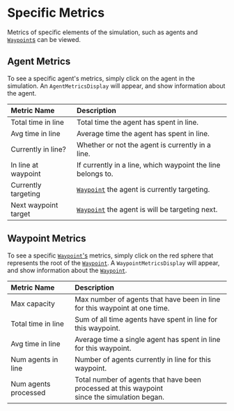 # Specific Metrics

Metrics of specific elements of the simulation, such as agents and [`Waypoint`s](../config/waypoints/waypoints.md) can be viewed.

## Agent Metrics

To see a specific agent's metrics, simply click on the agent in the simulation.  An `AgentMetricsDisplay` will appear, and show information about the agent.

Metric Name | Description
:------|:-----------
Total time in line | Total time the agent has spent in line.
Avg time in line | Average time the agent has spent in line.
Currently in line? | Whether or not the agent is currently in a line.
In line at waypoint | If currently in a line, which waypoint the line belongs to.
Currently targeting | [`Waypoint`](../config/waypoints/waypoints.md) the agent is currently targeting.
Next waypoint target | [`Waypoint`](../config/waypoints/waypoints.md) the agent is will be targeting next.

## Waypoint Metrics

To see a specific [`Waypoint`'s](../config/waypoints/waypoints.md) metrics, simply click on the red sphere that represents the root of the [`Waypoint`](../config/waypoints/waypoints.md).  A `WaypointMetricsDisplay` will appear, and show information about the [`Waypoint`](../config/waypoints/waypoints.md).

Metric Name | Description
:------|:-----------
Max capacity | Max number of agents that have been in line for this waypoint at one time.
Total time in line | Sum of all time agents have spent in line for this waypoint.
Avg time in line | Average time a single agent has spent in line for this waypoint.
Num agents in line | Number of agents currently in line for this waypoint.
Num agents processed | Total number of agents that have been processed at this waypoint <br/>since the simulation began.
